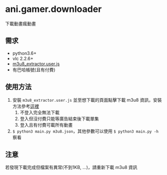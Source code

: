 # ani.gamer.downloader
下載動畫瘋動畫

## 需求
- python3.6+
- vlc 2.2.6+
- [m3u8_extractor.user.js](m3u8_extractor.user.js)
- 有巴哈帳號(且有付費)

## 使用方法
1. 安裝 `m3u8_extractor.user.js` 並至想下載的頁面點擊下載 m3u8 資訊，安裝方法參考[這裡](https://greasyfork.org/zh-TW/help/installing-user-scripts)
   1. 不登入完全無法下載
   2. 登入但沒付費只能等廣告結束後下載單集
   3. 登入且有付費可載所有動畫
2. `$ python3 main.py m3u8.json`，其他參數可以使用 `$ python3 main.py -h` 察看

## 注意
若發現下載完成但檔案有異常(不到1KB, ...)，請重新下載 m3u8 資訊
